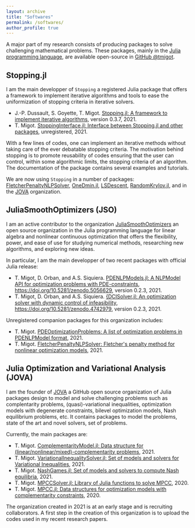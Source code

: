 ```yaml
---
layout: archive
title: "Softwares"
permalink: /softwares/
author_profile: true
---
```


A major part of my research consists of producing packages to solve challenging mathematical problems.
These packages, mainly in the [Julia programming language](https://julialang.org), are available open-source in <a href="https://github.com/tmigot">GitHub @tmigot</a>.

## Stopping.jl

I am the main developper of `Stopping` a registered Julia package that offers a framework to implement iterative algorithms and tools to ease the uniformization of stopping criteria in iterative solvers.

* J.-P. Dussault, S. Goyette, T. Migot. [Stopping.jl: A framework to implement iterative algorithms](https://github.com/vepiteski/Stopping.jl), version 0.3.7, 2021.
* T. Migot. [StoppingInterface.jl: Interface between Stopping.jl and other packages](https://github.com/tmigot/StoppingInterface.jl), unregistered, 2021.

With a few lines of codes, one can implement an iterative methods without taking care of the ever debatable stopping criteria.
The motivation behind stopping is to promote reusability of codes ensuring that the user can control, within some algorithmic limits, the stopping criteria of an algorithm.
The documentation of the package contains several examples and tutorials.

We are now using `Stopping` in a number of packages: [FletcherPenaltyNLPSolver](https://github.com/tmigot/FletcherPenaltyNLPSolver), [OneDmin.jl](https://github.com/vepiteski/OneDmin.jl), [LSDescent](https://github.com/vepiteski/LSDescent), [RandomKrylov.jl](https://github.com/tmigot/RandomKrylov.jl), and in the [JOVA](https://github.com/JuliaOptimizationVariationalAnalysis) organization.

## JuliaSmoothOptimizers (JSO)

I am an active contributor to the organization [JuliaSmoothOptimizers](https://juliasmoothoptimizers.github.io) an open source organization in the Julia programming language for linear algebra and nonlinear continuous optimization that offers the flexibility, power, and ease of use for studying numerical methods, researching new algorithms, and exploring new ideas.

In particular, I am the main developper of two recent packages with official Julia release:
* T. Migot, D. Orban, and A.S. Siquiera. [PDENLPModels.jl: A NLPModel API for optimization problems with PDE-constraints](https://github.com/JuliaSmoothOptimizers/PDENLPModels.jl), https://doi.org/10.5281/zenodo.5056629, version 0.2.3, 2021.
* T. Migot, D. Orban, and A.S. Siquiera. [{DCISolver.jl: An optimization solver with dynamic control of infeasibility](https://github.com/JuliaSmoothOptimizers/DCISolver.jl), https://doi.org/10.5281/zenodo.4742979, version 0.2.3, 2021.

Unregistered companion packages for this organization includes:
* T. Migot. [PDEOptimizationProblems: A list of optimization problems in PDENLPModel format](https://github.com/tmigot/PDEOptimizationProblems), 2021.
* T. Migot. [FletcherPenaltyNLPSolver: Fletcher's penalty method for nonlinear optimization models](https://github.com/tmigot/FletcherPenaltyNLPSolver), 2021.

## Julia Optimization and Variational Analysis (JOVA)

I am the founder of [JOVA](https://github.com/JuliaOptimizationVariationalAnalysis) a GitHub open source organization of Julia packages design to model and solve challenging problems such as complentarity problems, (quasi)-variational inequalities, optimization models with degenerate constraints, bilevel optimization models, Nash equilibrium problems, etc. It contains packages to model the problems, state of the art and novel solvers, set of problems.

Currently, the main packages are:
* T. Migot. [ComplementarityModel.jl: Data structure for (linear/nonlinear/mixed)-complementarity problems](https://github.com/JuliaOptimizationVariationalAnalysis/ComplementarityModel.jl), 2021.
* T. Migot. [VariationalInequalitySolver.jl: Set of models and solvers for Variational Inequalities](https://github.com/JuliaOptimizationVariationalAnalysis/VariationalInequalitySolver.jl), 2021.
* T. Migot. [NashGames.jl: Set of models and solvers to compute Nash equilibria](https://github.com/JuliaOptimizationVariationalAnalysis/NashGames.jl), 2021.
* T. Migot. [MPCCSolver.jl: Library of Julia functions to solve MPCC](https://github.com/tmigot/MPCCSolver.jl), 2020.
* T. Migot. [MPCC.jl: Data structures for optimization models with complementarity constraints](https://github.com/tmigot/MPCC.jl), 2020.

The organization created in 2021 is at an early stage and is recruiting collaborators.
A first step in the creation of this organization is to upload the codes used in my recent research papers.
